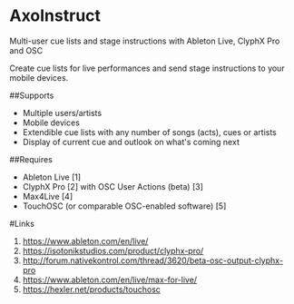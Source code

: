 # AxoInstruct
Multi-user cue lists and stage instructions with Ableton Live, ClyphX Pro and OSC

Create cue lists for live performances and send stage instructions to your mobile devices.

##Supports
* Multiple users/artists
* Mobile devices
* Extendible cue lists with any number of songs (acts), cues or artists
* Display of current cue and outlook on what's coming next

##Requires
* Ableton Live [1]
* ClyphX Pro [2] with OSC User Actions (beta) [3]
* Max4Live [4]
* TouchOSC (or comparable OSC-enabled software) [5]


#Links
1. https://www.ableton.com/en/live/
2. https://isotonikstudios.com/product/clyphx-pro/
3. http://forum.nativekontrol.com/thread/3620/beta-osc-output-clyphx-pro
4. https://www.ableton.com/en/live/max-for-live/
5. https://hexler.net/products/touchosc
